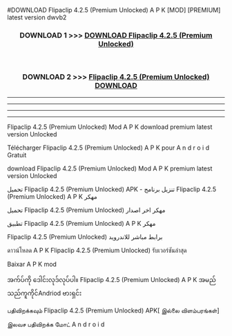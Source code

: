 #DOWNLOAD Flipaclip  4.2.5 (Premium Unlocked) A P K [MOD] [PREMIUM] latest version dwvb2



<div align="center">

<h3>DOWNLOAD 1 >>> <a href="https://teeasianyam.web.app?sq=Flipaclip  4.2.5 (Premium Unlocked)">DOWNLOAD Flipaclip  4.2.5 (Premium Unlocked) </a></h3><br>

<h3>DOWNLOAD 2 >>> <a href="https://teeasianyam.web.app?sq=Flipaclip  4.2.5 (Premium Unlocked) ">Flipaclip  4.2.5 (Premium Unlocked)  DOWNLOAD </a></h3>

</div>


----------------------------------------------------------

----------------------------------------------------------

----------------------------------------------------------

----------------------------------------------------------


Flipaclip  4.2.5 (Premium Unlocked)  Mod A P K download premium latest version Unlocked

Télécharger Flipaclip  4.2.5 (Premium Unlocked)  A P K pour A n d r o i d Gratuit

download Flipaclip  4.2.5 (Premium Unlocked)  Mod A P K premium latest version Unlocked

تحميل Flipaclip  4.2.5 (Premium Unlocked)  APK - تنزيل برنامج Flipaclip  4.2.5 (Premium Unlocked)  A P K مهكر

تحميل Flipaclip  4.2.5 (Premium Unlocked)  مهكر اخر اصدار

تطبيق Flipaclip  4.2.5 (Premium Unlocked)  A P K مهكر

Flipaclip  4.2.5 (Premium Unlocked)  برابط مباشر للاندرويد

ดาวน์โหลด A P K Flipaclip  4.2.5 (Premium Unlocked)  รับเวอร์ชันล่าสุด

Baixar A P K mod

အက်ပ်ကို ဒေါင်းလုဒ်လုပ်ပါ။ Flipaclip  4.2.5 (Premium Unlocked)  A P K အမည်သည်ကူကိုင်Andriod ဗားရှင်း

பதிவிறக்கவும் Flipaclip  4.2.5 (Premium Unlocked)  APK[ இல்லை விளம்பரங்கள்] 
 
இலவச பதிவிறக்க மோட் A n d r o i d



